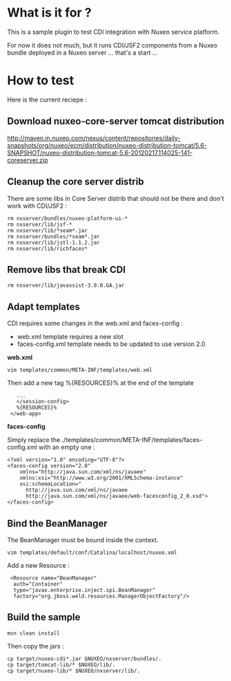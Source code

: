 
# What is it for ?

This is a sample plugin to test CDI integration with Nuxeo service platform.

For now it does not much, but it runs CDI/JSF2 components from a Nuxeo bundle deployed in a Nuxeo server ... that's a start ...

# How to test

Here is the current reciepe :

## Download nuxeo-core-server tomcat distribution

http://maven.in.nuxeo.com/nexus/content/repositories/daily-snapshots/org/nuxeo/ecm/distribution/nuxeo-distribution-tomcat/5.6-SNAPSHOT/nuxeo-distribution-tomcat-5.6-20120217.114025-141-coreserver.zip

## Cleanup the core server distrib

There are some libs in Core Server distrib that should not be there and don't work with CDI/JSF2 :

    rm nxserver/bundles/nuxeo-platform-ui-*
    rm nxserver/lib/jsf-*
    rm nxserver/lib/*seam*.jar
    rm nxserver/bundles/*seam*.jar
    rm nxserver/lib/jstl-1.1.2.jar
    rm nxserver/lib/richfaces*

## Remove libs that break CDI

    rm nxserver/lib/javassist-3.9.0.GA.jar

## Adapt templates

CDI requires some changes in the web.xml and faces-config :

 - web.xml template requires a new slot
 - faces-config.xml template needs to be updated to use version 2.0

**web.xml**

    vim templates/common/META-INF/templates/web.xml

Then add a new tag %{RESOURCES}% at the end of the template

       ...
       </session-config>
       %{RESOURCES}%       
     </web-app>

**faces-config**

Simply replace the ./templates/common/META-INF/templates/faces-config.xml with an empty one :

    <?xml version="1.0" encoding="UTF-8"?>
    <faces-config version="2.0"
        xmlns="http://java.sun.com/xml/ns/javaee"
        xmlns:xsi="http://www.w3.org/2001/XMLSchema-instance"
        xsi:schemaLocation="
          http://java.sun.com/xml/ns/javaee
          http://java.sun.com/xml/ns/javaee/web-facesconfig_2_0.xsd">
    </faces-config>

## Bind the BeanManager

The BeanManager must be bound inside the context.

    vim templates/default/conf/Catalina/localhost/nuxeo.xml

Add a new Resource :

     <Resource name="BeanManager" 
      auth="Container"
      type="javax.enterprise.inject.spi.BeanManager"
      factory="org.jboss.weld.resources.ManagerObjectFactory"/>

## Build the sample

    mvn clean install

Then copy the jars :

    cp target/nuxeo-cdi*.jar $NUXEO/nxserver/bundles/.
    cp target/tomcat-lib/* $NUXEO/lib/.
    cp target/nuxeo-lib/* $NUXEO/nxserver/lib/.


  

